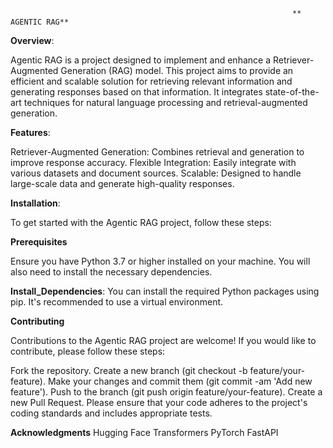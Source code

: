                                                                    ** AGENTIC RAG**

**Overview**:

Agentic RAG is a project designed to implement and enhance a Retriever-Augmented Generation (RAG) model. This project aims to provide an efficient and scalable solution for retrieving relevant information and generating responses based on that information. It integrates state-of-the-art techniques for natural language processing and retrieval-augmented generation.

**Features**:


Retriever-Augmented Generation: Combines retrieval and generation to improve response accuracy.
Flexible Integration: Easily integrate with various datasets and document sources.
Scalable: Designed to handle large-scale data and generate high-quality responses.

**Installation**:
 
 To get started with the Agentic RAG project, follow these steps:

**Prerequisites**

Ensure you have Python 3.7 or higher installed on your machine. You will also need to install the necessary dependencies.

**Install_Dependencies**:
 You can install the required Python packages using pip. It's recommended to use a virtual environment.

 **Contributing**

Contributions to the Agentic RAG project are welcome! If you would like to contribute, please follow these steps:

Fork the repository.
Create a new branch (git checkout -b feature/your-feature).
Make your changes and commit them (git commit -am 'Add new feature').
Push to the branch (git push origin feature/your-feature).
Create a new Pull Request.
Please ensure that your code adheres to the project's coding standards and includes appropriate tests.

**Acknowledgments**
Hugging Face Transformers
PyTorch
FastAPI
